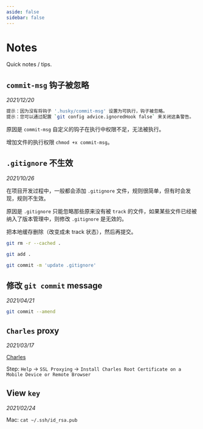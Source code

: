 ```yaml
---
aside: false
sidebar: false
---
```


# Notes

Quick notes / tips.

## `commit-msg` 钩子被忽略

_2021/12/20_

``` bash
提示：因为没有将钩子 '.husky/commit-msg' 设置为可执行，钩子被忽略。
提示：您可以通过配置 `git config advice.ignoredHook false` 来关闭这条警告。
```

原因是 `commit-msg` 自定义的钩子在执行中权限不足，无法被执行。

增加文件的执行权限 `chmod +x commit-msg`。

## `.gitignore` 不生效

_2021/10/26_

在项目开发过程中，一般都会添加 `.gitignore` 文件，规则很简单，但有时会发现，规则不生效。

原因是 `.gitignore` 只能忽略那些原来没有被 `track` 的文件，如果某些文件已经被纳入了版本管理中，则修改 `.gitignore` 是无效的。

把本地缓存删除（改变成未 track 状态），然后再提交。

``` bash
git rm -r --cached .

git add .

git commit -m 'update .gitignore'
```

## 修改 `git commit` message

_2021/04/21_

``` bash
git commit --amend
```

## `Charles` proxy

_2021/03/17_

[Charles](https://www.charlesproxy.com)

Step: `Help` -> `SSL Proxying` -> `Install Charles Root Certificate on a Mobile Device or Remote Browser`

## View `key`

_2021/02/24_

Mac: `cat ~/.ssh/id_rsa.pub`
